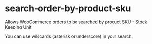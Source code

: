 # search-order-by-product-sku
Allows WooCommerce orders to be searched by product SKU - Stock Keeping Unit

You can use wildcards (asterisk or underscore) in your search.
